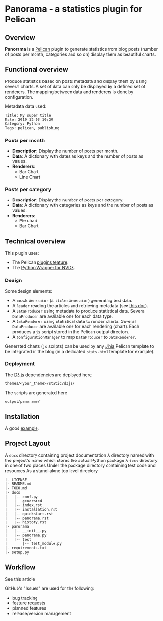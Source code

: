 # Panorama - a statistics plugin for Pelican

## Overview

**Panorama** is a [Pelican](https://github.com/getpelican/pelican) plugin to generate statistics from blog posts (number of posts per month, categories and so on) display them as beautiful charts.

## Functional overview

Produce statistics based on posts metadata and display them by using several charts.
A set of data can only be displayed by a defined set of renderers.
The mapping between data and renderers is done by configuration.

Metadata data used:

	Title: My super title
	Date: 2010-12-03 10:20
	Category: Python
	Tags: pelican, publishing

### Posts per month

- **Description**: Display the number of posts per month.
- **Data**: A dictionary with dates as keys and the number of posts as values. 
- **Renderers**:
	- Bar Chart
	- Line Chart

### Posts per category

- **Description**: Display the number of posts per category.
- **Data**: A dictionary with categories as keys and the number of posts as values.
- **Renderers**:
	- Pie chart
	- Bar Chart

## Technical overview

This plugin uses:

- The Pelican [plugins feature](http://docs.getpelican.com/en/latest/plugins.html).
- The [Python Wrapper for NVD3](https://github.com/areski/python-nvd3).

### Design

Some design elements:

- A mock `Generator` (`ArticlesGenerator`) generating test data.
- A `Reader` reading the articles and retrieving metadata (see [this doc](http://docs.getpelican.com/en/latest/plugins.html#how-to-create-a-new-reader)).
- A `DataProducer` using metadata to produce statistical data. Several `DataProducer` are available one for each data type.
- A `DataRenderer` using statistical data to render charts. Several `DataProducer` are available one for each rendering (chart). Each produces a `js` script stored in the Pelican output directory.
- A `ConfigurationManager` to map `DataProducer` to `DataRenderer`.

Generated charts (`js` scripts) can be used by any [Jinja](http://jinja.pocoo.org/) Pelican template to be integrated in the blog (in a dedicated `stats.html` template for example).

### Deployment

The [D3.js](http://d3js.org/) dependencies are deployed here:

	themes/<your_theme>/static/d3js/
	
The scripts are generated here

	output/panorama/

## Installation

A good [example](http://moparx.com/2014/04/adding-search-capabilities-within-your-pelican-powered-site-using-tipue-search/).


## Project Layout

A `docs` directory containing project documentation
A directory named with the project's name which stores the actual Python package
A `test` directory in one of two places
Under the package directory containing test code and resources
As a stand-alone top level directory

	|- LICENSE
	|- README.md
	|- TODO.md
	|- docs
	|   |-- conf.py
	|   |-- generated
	|   |-- index.rst
	|   |-- installation.rst
	|   |-- quickstart.rst
	|   |-- panorama.rst
	|   |-- history.rst
	|- panorama
	|   |-- __init__.py
	|   |-- panorama.py
	|   |-- test	
	|       |-- test_module.py
	|- requirements.txt
	|- setup.py

## Workflow

See this [article](http://nvie.com/posts/a-successful-git-branching-model/)

GitHub's "Issues" are used for the following:

- bug tracking
- feature requests
- planned features
- release/version management